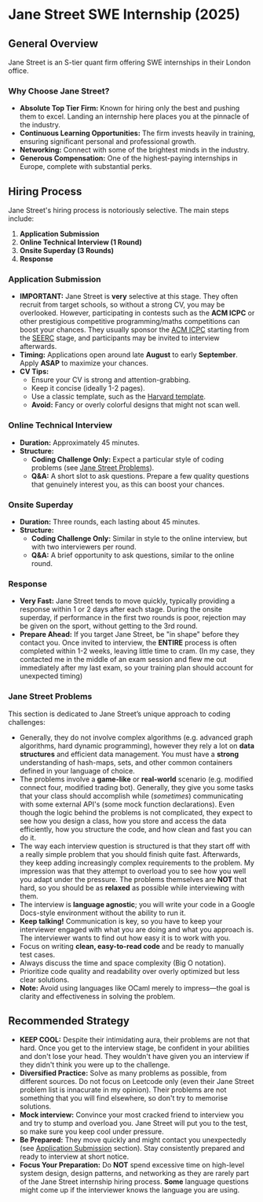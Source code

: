 # Jane Street SWE Internship (2025)

## General Overview
Jane Street is an S-tier quant firm offering SWE internships in their London office.

### Why Choose Jane Street?
- **Absolute Top Tier Firm:** Known for hiring only the best and pushing them to excel. Landing an internship here places you at the pinnacle of the industry.
- **Continuous Learning Opportunities:** The firm invests heavily in training, ensuring significant personal and professional growth.
- **Networking:** Connect with some of the brightest minds in the industry.
- **Generous Compensation:** One of the highest-paying internships in Europe, complete with substantial perks.

## Hiring Process
Jane Street's hiring process is notoriously selective. The main steps include:

1. **Application Submission**
2. **Online Technical Interview (1 Round)**
3. **Onsite Superday (3 Rounds)**
4. **Response**

### Application Submission
- **IMPORTANT:** Jane Street is **very** selective at this stage. They often recruit from target schools, so without a strong CV, you may be overlooked. However, participating in contests such as the **ACM ICPC** or other prestigious competitive programming/maths competitions can boost your chances. They usually sponsor the [ACM ICPC](https://icpc.global/) starting from the [SEERC](https://icpc.global/regionals/finder/SEERC) stage, and participants may be invited to interview afterwards.
- **Timing:** Applications open around late **August** to early **September**. Apply **ASAP** to maximize your chances.
- **CV Tips:**
  - Ensure your CV is strong and attention-grabbing.
  - Keep it concise (ideally 1-2 pages).
  - Use a classic template, such as the [Harvard template](https://careerservices.fas.harvard.edu/resources/bullet-point-resume-template/).
  - **Avoid:** Fancy or overly colorful designs that might not scan well.

### Online Technical Interview
- **Duration:** Approximately 45 minutes.
- **Structure:**
  - **Coding Challenge Only:** Expect a particular style of coding problems (see [Jane Street Problems](#jane-street-problems)).
  - **Q&A:** A short slot to ask questions. Prepare a few quality questions that genuinely interest you, as this can boost your chances.

### Onsite Superday
- **Duration:** Three rounds, each lasting about 45 minutes.
- **Structure:**
  - **Coding Challenge Only:** Similar in style to the online interview, but with two interviewers per round.
  - **Q&A:** A brief opportunity to ask questions, similar to the online round.

### Response
- **Very Fast:** Jane Street tends to move quickly, typically providing a response within 1 or 2 days after each stage. During the onsite superday, if performance in the first two rounds is poor, rejection may be given on the sport, without getting to the 3rd round.
- **Prepare Ahead:** If you target Jane Street, be "in shape" before they contact you. Once invited to interview, the **ENTIRE** process is often completed within 1-2 weeks, leaving little time to cram. (In my case, they contacted me in the middle of an exam session and flew me out immediately after my last exam, so your training plan should account for unexpected timing)

### Jane Street Problems
This section is dedicated to Jane Street’s unique approach to coding challenges:

- Generally, they do not involve complex algorithms (e.g. advanced graph algorithms, hard dynamic programming), however they rely a lot on **data structures** and efficient data management. You must have a **strong** understanding of hash-maps, sets, and other common containers defined in your language of choice.
- The problems involve a **game-like** or **real-world** scenario (e.g. modified connect four, modified trading bot). Generally, they give you some tasks that your class should accomplish while (*sometimes*) communicating with some external API's (some mock function declarations). Even though the logic behind the problems is not complicated, they expect to see how you design a class, how you store and access the data efficiently, how you structure the code, and how clean and fast you can do it. 
- The way each interview question is structured is that they start off with a really simple problem that you should finish quite fast. Afterwards, they keep adding increasingly complex requirements to the problem. My impression was that they attempt to overload you to see how you well you adapt under the pressure. The problems themselves are **NOT** that hard, so you should be as **relaxed** as possible while interviewing with them. 
- The interview is **language agnostic**; you will write your code in a Google Docs-style environment without the ability to run it.  
- **Keep talking!** Communication is key, so you have to keep your interviewer engaged with what you are doing and what you approach is. The interviewer wants to find out how easy it is to work with you.
- Focus on writing **clean, easy-to-read code** and be ready to manually test cases.  
- Always discuss the time and space complexity (Big O notation).  
- Prioritize code quality and readability over overly optimized but less clear solutions.
- **Note:** Avoid using languages like OCaml merely to impress—the goal is clarity and effectiveness in solving the problem.

## Recommended Strategy
- **KEEP COOL:** Despite their intimidating aura, their problems are not that hard. Once you get to the interview stage, be confident in your abilities and don't lose your head. They wouldn't have given you an interview if they didn't think you were up to the challenge.
- **Diversified Practice:** Solve as many problems as possible, from different sources. Do not focus on Leetcode only (even their Jane Street problem list is innacurate in my opinion). Their problems are not something that you will find elsewhere, so don't try to memorise solutions.
- **Mock interview:** Convince your most cracked friend to interview you and try to stump and overload you. Jane Street will put you to the test, so make sure you keep cool under pressure.
- **Be Prepared:** They move quickly and might contact you unexpectedly (see [Application Submission](#application-submission) section). Stay consistently prepared and ready to interview at short notice.
- **Focus Your Preparation:** Do **NOT** spend excessive time on high-level system design, design patterns, and networking as they are  rarely part of the Jane Street internship hiring process. **Some** language questions might come up if the interviewer knows the language you are using.
